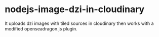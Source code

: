 # nodejs-image-dzi-in-cloudinary
It uploads dzi images with tiled sources in cloudinary then works with a modified openseadragon.js plugin.
